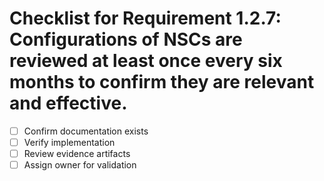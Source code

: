 # Checklist for Requirement 1.2.7: Configurations of NSCs are reviewed at least once every six months to confirm they are relevant and effective.

- [ ] Confirm documentation exists
- [ ] Verify implementation
- [ ] Review evidence artifacts
- [ ] Assign owner for validation
